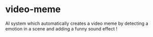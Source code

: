 # video-meme
AI system which automatically creates a video meme by detecting a emotion in a scene and adding a funny sound effect !
